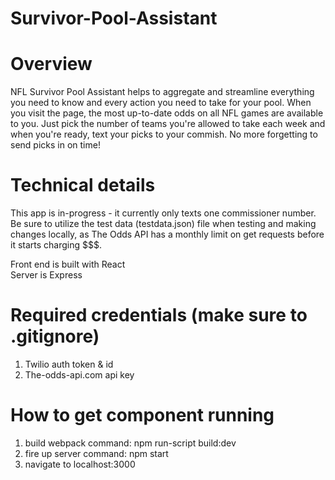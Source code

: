 # Survivor-Pool-Assistant

# Overview

NFL Survivor Pool Assistant helps to aggregate and streamline everything you need to know and every action you need to take for your pool. When you visit the page, the most up-to-date odds on all NFL games are available to you. Just pick the number of teams you're allowed to take each week and when you're ready, text your picks to your commish. No more forgetting to send picks in on time!

# Technical details

This app is in-progress - it currently only texts one commissioner number\.  Be sure to utilize the test data (testdata.json) file when testing and making changes locally, as The Odds API has a monthly limit on get requests before it starts charging $$$.

Front end is built with React<br>Server is Express

# Required credentials (make sure to .gitignore)
1) Twilio auth token & id
2) The-odds-api.com api key

# How to get component running
1) build webpack
  command: npm run-script build:dev
2) fire up server
  command: npm start
3) navigate to localhost:3000
